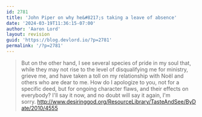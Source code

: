 ```yaml
---
id: 2781
title: 'John Piper on why he&#8217;s taking a leave of absence'
date: '2024-03-19T11:36:15-07:00'
author: 'Aaron Lord'
layout: revision
guid: 'https://blog.devlord.io/?p=2781'
permalink: '/?p=2781'
---
```


<blockquote>But on the other hand, I see several species of pride in my soul that, while they may not rise to the level of disqualifying me for ministry, grieve me, and have taken a toll on my relationship with Noël and others who are dear to me. How do I apologize to you, not for a specific deed, but for ongoing character flaws, and their effects on everybody? I'll say it now, and no doubt will say it again, I'm sorry. <a href="http://www.desiringgod.org/ResourceLibrary/TasteAndSee/ByDate/2010/4555">http://www.desiringgod.org/ResourceLibrary/TasteAndSee/ByDate/2010/4555</a></blockquote>